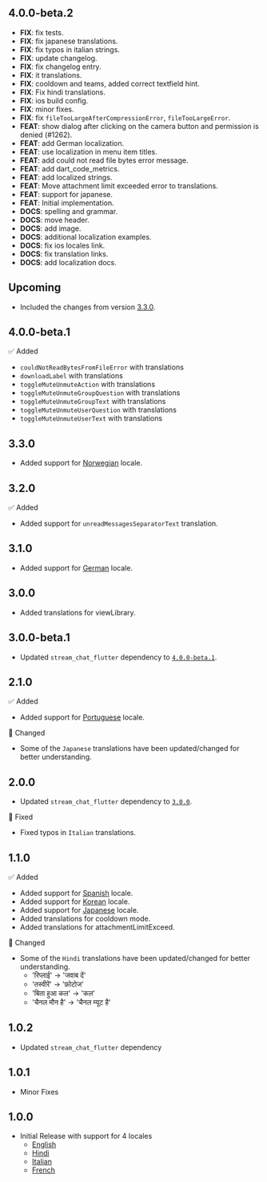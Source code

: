 ## 4.0.0-beta.2

 - **FIX**: fix tests.
 - **FIX**: fix japanese translations.
 - **FIX**: fix typos in italian strings.
 - **FIX**: update changelog.
 - **FIX**: fix changelog entry.
 - **FIX**: it translations.
 - **FIX**: cooldown and teams, added correct textfield hint.
 - **FIX**: Fix hindi translations.
 - **FIX**: ios build config.
 - **FIX**: minor fixes.
 - **FIX**: fix `fileTooLargeAfterCompressionError`, `fileTooLargeError`.
 - **FEAT**: show dialog after clicking on the camera button and permission is denied (#1262).
 - **FEAT**: add German localization.
 - **FEAT**: use localization in menu item titles.
 - **FEAT**: add could not read file bytes error message.
 - **FEAT**: add dart_code_metrics.
 - **FEAT**: add localized strings.
 - **FEAT**: Move attachment limit exceeded error to translations.
 - **FEAT**: support for japanese.
 - **FEAT**: Initial implementation.
 - **DOCS**: spelling and grammar.
 - **DOCS**: move header.
 - **DOCS**: add image.
 - **DOCS**: additional localization examples.
 - **DOCS**: fix ios locales link.
 - **DOCS**: fix translation links.
 - **DOCS**: add localization docs.

## Upcoming

* Included the changes from version [3.3.0](#330).

## 4.0.0-beta.1

✅ Added

* `couldNotReadBytesFromFileError` with translations
* `downloadLabel` with translations
* `toggleMuteUnmuteAction` with translations
* `toggleMuteUnmuteGroupQuestion` with translations
* `toggleMuteUnmuteGroupText` with translations
* `toggleMuteUnmuteUserQuestion` with translations
* `toggleMuteUnmuteUserText` with translations

## 3.3.0

* Added support for [Norwegian](https://github.com/GetStream/stream-chat-flutter/blob/master/packages/stream_chat_localizations/lib/src/stream_chat_localizations_no.dart) locale.

## 3.2.0

✅ Added

* Added support for `unreadMessagesSeparatorText` translation.

## 3.1.0

* Added support for [German](https://github.com/GetStream/stream-chat-flutter/blob/master/packages/stream_chat_localizations/lib/src/stream_chat_localizations_de.dart) locale.

## 3.0.0

* Added translations for viewLibrary.

## 3.0.0-beta.1

* Updated `stream_chat_flutter` dependency to [`4.0.0-beta.1`](https://pub.dev/packages/stream_chat_flutter/changelog).

## 2.1.0

✅ Added

* Added support for [Portuguese](https://github.com/GetStream/stream-chat-flutter/blob/master/packages/stream_chat_localizations/lib/src/stream_chat_localizations_pt.dart) locale.

🔄 Changed

* Some of the `Japanese` translations have been updated/changed for better understanding.

## 2.0.0

* Updated `stream_chat_flutter` dependency to [`3.0.0`](https://pub.dev/packages/stream_chat_flutter/changelog).

🐞 Fixed

* Fixed typos in `Italian` translations.

## 1.1.0

✅ Added

* Added support for [Spanish](https://github.com/GetStream/stream-chat-flutter/blob/master/packages/stream_chat_localizations/lib/src/stream_chat_localizations_es.dart) locale.
* Added support for [Korean](https://github.com/GetStream/stream-chat-flutter/blob/master/packages/stream_chat_localizations/lib/src/stream_chat_localizations_ko.dart) locale.
* Added support for [Japanese](https://github.com/GetStream/stream-chat-flutter/blob/master/packages/stream_chat_localizations/lib/src/stream_chat_localizations_ja.dart) locale.
* Added translations for cooldown mode.
* Added translations for attachmentLimitExceed.

🔄 Changed

* Some of the `Hindi` translations have been updated/changed for better understanding.
    - 'रिप्लाई' -> 'जवाब दें'
    - 'तस्वीरें' -> 'फ़ोटोज'
    - 'बिता हुआ कल' -> 'कल'
    - 'चैनल मौन है' -> 'चैनल म्यूट है'
    
## 1.0.2

* Updated `stream_chat_flutter` dependency

## 1.0.1

* Minor Fixes

## 1.0.0

* Initial Release with support for 4 locales
    - [English](https://github.com/GetStream/stream-chat-flutter/blob/master/packages/stream_chat_localizations/lib/src/stream_chat_localizations_en.dart)
    - [Hindi](https://github.com/GetStream/stream-chat-flutter/blob/master/packages/stream_chat_localizations/lib/src/stream_chat_localizations_hi.dart)
    - [Italian](https://github.com/GetStream/stream-chat-flutter/blob/master/packages/stream_chat_localizations/lib/src/stream_chat_localizations_it.dart)
    - [French](https://github.com/GetStream/stream-chat-flutter/blob/master/packages/stream_chat_localizations/lib/src/stream_chat_localizations_fr.dart)
